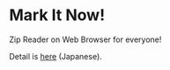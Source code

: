 # Mark It Now!
Zip Reader on Web Browser for everyone!

Detail is [here](http://ssig33.com/Mark%20It%20Now!) (Japanese).
